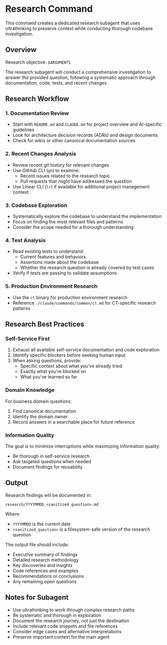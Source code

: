 # Research Command

This command creates a dedicated research subagent that uses ultrathinking to preserve context while conducting thorough codebase investigation.

## Overview

Research objective: `$ARGUMENTS`

The research subagent will conduct a comprehensive investigation to answer the provided question, following a systematic approach through documentation, code, tests, and recent changes.

## Research Workflow

### 1. Documentation Review
- Start with `README.md` and `CLAUDE.md` for project overview and AI-specific guidelines
- Look for architecture decision records (ADRs) and design documents
- Check for wikis or other canonical documentation sources

### 2. Recent Changes Analysis
- Review recent git history for relevant changes
- Use GitHub CLI (`gh`) to examine:
  - Recent issues related to the research topic
  - Pull requests that might have addressed the question
- Use Linear CLI (`lr`) if available for additional project management context

### 3. Codebase Exploration
- Systematically explore the codebase to understand the implementation
- Focus on finding the most relevant files and patterns
- Consider the scope needed for a thorough understanding

### 4. Test Analysis
- Read existing tests to understand:
  - Current features and behaviors
  - Assertions made about the codebase
  - Whether the research question is already covered by test cases
- Verify if tests are passing to validate assumptions

### 5. Production Environment Research
- Use the `ct` binary for production environment research
- Reference `./claude/commands/common/ct.md` for CT-specific research patterns

## Research Best Practices

### Self-Service First
1. Exhaust all available self-service documentation and code exploration
2. Identify specific blockers before seeking human input
3. When asking questions, provide:
   - Specific context about what you've already tried
   - Exactly what you're blocked on
   - What you've learned so far

### Domain Knowledge
For business domain questions:
1. Find canonical documentation
2. Identify the domain owner
3. Record answers in a searchable place for future reference

### Information Quality
The goal is to minimize interruptions while maximizing information quality:
- Be thorough in self-service research
- Ask targeted questions when needed
- Document findings for reusability

## Output

Research findings will be documented in:
```
research/YYYYMMDD_<sanitized_question>.md
```

Where:
- `YYYYMMDD` is the current date
- `<sanitized_question>` is a filesystem-safe version of the research question

The output file should include:
- Executive summary of findings
- Detailed research methodology
- Key discoveries and insights
- Code references and examples
- Recommendations or conclusions
- Any remaining open questions

## Notes for Subagent

- Use ultrathinking to work through complex research paths
- Be systematic and thorough in exploration
- Document the research journey, not just the destination
- Include relevant code snippets and file references
- Consider edge cases and alternative interpretations
- Preserve important context for the main agent
